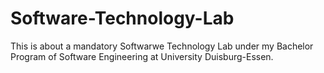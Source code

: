# Software-Technology-Lab
This is about  a mandatory Softwarwe Technology Lab under my Bachelor Program of Software Engineering at University Duisburg-Essen.
